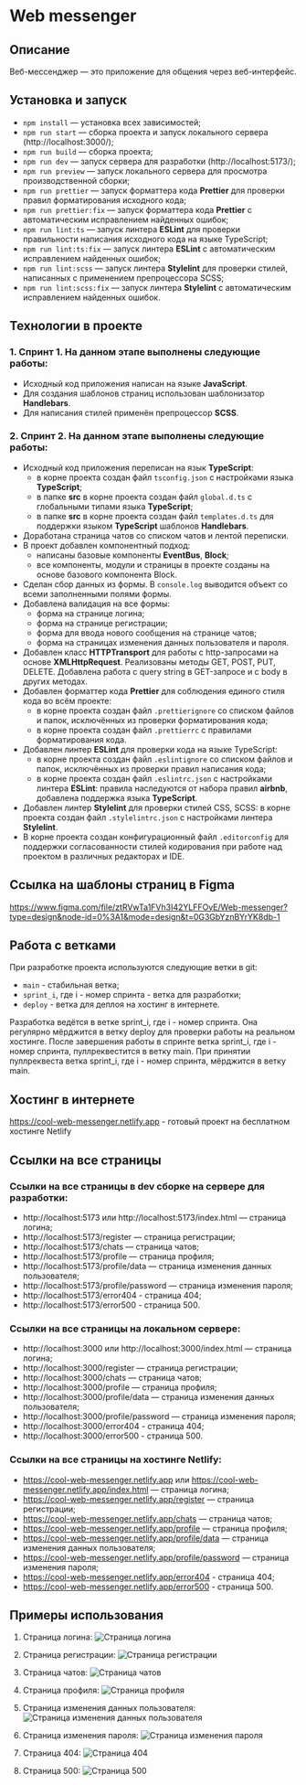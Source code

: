 # Web messenger

## Описание

Веб-мессенджер — это приложение для общения через веб-интерфейс.

## Установка и запуск

- `npm install` — установка всех зависимостей;
- `npm run start` — сборка проекта и запуск локального сервера (http://localhost:3000/);
- `npm run build` — сборка проекта;
- `npm run dev` — запуск сервера для разработки (http://localhost:5173/);
- `npm run preview` — запуск локального сервера для просмотра производственной сборки;
- `npm run prettier` — запуск форматтера кода **Prettier** для проверки правил форматирования исходного кода;
- `npm run prettier:fix` — запуск форматтера кода **Prettier** с автоматическим исправлением найденных ошибок;
- `npm run lint:ts` — запуск линтера **ESLint** для проверки правильности написания исходного кода на языке TypeScript;
- `npm run lint:ts:fix` — запуск линтера **ESLint** с автоматическим исправлением найденных ошибок;
- `npm run lint:scss` — запуск линтера **Stylelint** для проверки стилей, написанных с применением препроцессора SCSS;
- `npm run lint:scss:fix` — запуск линтера **Stylelint** с автоматическим исправлением найденных ошибок.

## Технологии в проекте

### 1. **Спринт 1**. На данном этапе выполнены следующие работы:
  * Исходный код приложения написан на языке **JavaScript**.
  * Для создания шаблонов страниц использован шаблонизатор **Handlebars**.
  * Для написания стилей применён препроцессор **SCSS**.
### 2. **Спринт 2**. На данном этапе выполнены следующие работы:
  * Исходный код приложения переписан на язык **TypeScript**:
    - в корне проекта создан файл `tsconfig.json` с настройками языка **TypeScript**;
    - в папке **src** в корне проекта создан файл `global.d.ts` с глобальными типами языка **TypeScript**;
    - в папке **src** в корне проекта создан файл `templates.d.ts` для поддержки языком **TypeScript** шаблонов **Handlebars**.
  * Доработана страница чатов со списком чатов и лентой переписки.
  * В проект добавлен компонентный подход:
    - написаны базовые компоненты **EventBus**, **Block**;
    - все компоненты, модули и страницы в проекте созданы на основе базового компонента Block.
  * Сделан сбор данных из формы. В `console.log` выводится объект со всеми заполненными полями формы.
  * Добавлена валидация на все формы:
    - форма на странице логина;
    - форма на странице регистрации;
    - форма для ввода нового сообщения на странице чатов;
    - форма на страницах изменения данных пользователя и пароля.
  * Добавлен класс **HTTPTransport** для работы с http-запросами на основе **XMLHttpRequest**. Реализованы методы GET, POST, PUT, DELETE. Добавлена работа с query string в GET-запросе и с body в других методах.
  * Добавлен форматтер кода **Prettier** для соблюдения единого стиля кода во всём проекте:
    - в корне проекта создан файл `.prettierignore` со списком файлов и папок, исключённых из проверки форматирования кода;
    - в корне проекта создан файл `.prettierrc` с правилами форматирования кода.
  * Добавлен линтер **ESLint** для проверки кода на языке TypeScript:
    - в корне проекта создан файл `.eslintignore` со списком файлов и папок, исключённых из проверки правил написания кода;
    - в корне проекта создан файл `.eslintrc.json` с настройками линтера **ESLint**: правила наследуются от набора правил **airbnb**, добавлена поддержка языка **TypeScript**.
  * Добавлен линтер **Stylelint** для проверки стилей CSS, SCSS: в корне проекта создан файл `.stylelintrc.json` с настройками линтера **Stylelint**.
  * В корне проекта создан конфигурационный файл `.editorconfig` для поддержки согласованности стилей кодирования при работе над проектом в различных редакторах и IDE.

## Ссылка на шаблоны страниц в Figma

https://www.figma.com/file/ztRVwTa1FVh3I42YLFFOyE/Web-messenger?type=design&node-id=0%3A1&mode=design&t=0G3GbYznBYrYK8db-1

## Работа с ветками

При разработке проекта используются следующие ветки в git:

- `main` - стабильная ветка;
- `sprint_i`, где i - номер спринта - ветка для разработки;
- `deploy` - ветка для деплоя на хостинг в интернете.

Разработка ведётся в ветке sprint_i, где i - номер спринта. Она регулярно мёрджится в ветку deploy для проверки работы на реальном хостинге. После завершения работы в спринте ветка sprint_i, где i - номер спринта, пуллреквестится в ветку main. При принятии пуллреквеста ветка sprint_i, где i - номер спринта, мёрджится в ветку main.

## Хостинг в интернете

https://cool-web-messenger.netlify.app - готовый проект на бесплатном хостинге Netlify

## Ссылки на все страницы

### Ссылки на все страницы в dev сборке на сервере для разработки:

- http://localhost:5173 или http://localhost:5173/index.html — страница логина;
- http://localhost:5173/register — страница регистрации;
- http://localhost:5173/chats — страница чатов;
- http://localhost:5173/profile — страница профиля;
- http://localhost:5173/profile/data — страница изменения данных пользователя;
- http://localhost:5173/profile/password — страница изменения пароля;
- http://localhost:5173/error404 - страница 404;
- http://localhost:5173/error500 - страница 500.

### Ссылки на все страницы на локальном сервере:

- http://localhost:3000 или http://localhost:3000/index.html — страница логина;
- http://localhost:3000/register — страница регистрации;
- http://localhost:3000/chats — страница чатов;
- http://localhost:3000/profile — страница профиля;
- http://localhost:3000/profile/data — страница изменения данных пользователя;
- http://localhost:3000/profile/password — страница изменения пароля;
- http://localhost:3000/error404 - страница 404;
- http://localhost:3000/error500 - страница 500.

### Ссылки на все страницы на хостинге Netlify:

- https://cool-web-messenger.netlify.app или https://cool-web-messenger.netlify.app/index.html — страница логина;
- https://cool-web-messenger.netlify.app/register — страница регистрации;
- https://cool-web-messenger.netlify.app/chats — страница чатов;
- https://cool-web-messenger.netlify.app/profile — страница профиля;
- https://cool-web-messenger.netlify.app/profile/data — страница изменения данных пользователя;
- https://cool-web-messenger.netlify.app/profile/password — страница изменения пароля;
- https://cool-web-messenger.netlify.app/error404 - страница 404;
- https://cool-web-messenger.netlify.app/error500 - страница 500.

## **Примеры использования**

1. Страница логина:
   ![Страница логина](./docs/login-page.png)

2. Страница регистрации:
   ![Страница регистрации](./docs/register-page.png)

3. Страница чатов:
   ![Страница чатов](./docs/chats-page.png)

4. Страница профиля:
   ![Страница профиля](./docs/profile-page.png)

5. Страница изменения данных пользователя:
   ![Страница изменения данных пользователя](./docs/profile-data-page.png)

6. Страница изменения пароля:
   ![Страница изменения пароля](./docs/profile-password-page.png)

7. Страница 404:
   ![Страница 404](./docs/error404-page.png)

8. Страница 500:
   ![Страница 500](./docs/error500-page.png)
